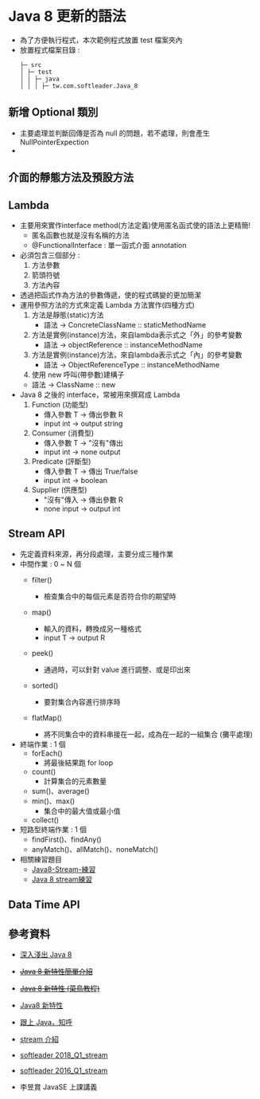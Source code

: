 # Java 8 更新的語法
- 為了方便執行程式，本次範例程式放置 test 檔案夾內
- 放置程式檔案目錄 :
  ```
  ├─ src                  
  │ ├─ test 
  │ │ ├─ java
  │ │ │ ├─ tw.com.softleader.Java_8      
  ```


## 新增 Optional 類別
- 主要處理並判斷回傳是否為 null 的問題，若不處理，則會產生 NullPointerExpection
- 

## 介面的靜態方法及預設方法

## Lambda
- 主要用來實作interface method(方法定義)使用匿名函式使的語法上更精簡!
  - 匿名函數也就是沒有名稱的方法
  - @FunctionalInterface : 單一函式介面 annotation
- 必須包含三個部分 : 
  1. 方法參數
  2. 箭頭符號
  3. 方法內容
- 透過把函式作為方法的參數傳遞，使的程式碼變的更加簡潔
- 運用參照方法的方式來定義 Lambda 方法實作(四種方式)
  1. 方法是靜態(static)方法
     - 語法 -> ConcreteClassName :: staticMethodName
  2. 方法是實例(instance)方法，來自lambda表示式之「外」的參考變數
     - 語法 -> objectReference :: instanceMethodName
  3. 方法是實例(instance)方法，來自lambda表示式之「內」的參考變數
     - 語法 -> ObjectReferenceType :: instanceMethodName
  4. 使用 new 呼叫(帶參數)建構子
    - 語法 -> ClassName :: new
- Java 8 之後的 interface，常被用來撰寫成 Lambda
  1. Function (功能型)
     - 傳入參數 T -> 傳出參數 R
     - input int -> output string
  2. Consumer (消費型)
     - 傳入參數 T -> "沒有"傳出
     - input int -> none output
  3. Predicate (評斷型)
     - 傳入參數 T -> 傳出 True/false
     - input int -> boolean
  4. Supplier (供應型)  
     - "沒有"傳入 -> 傳出參數 R 
     - none input -> output int
    

## Stream API
- 先定義資料來源，再分段處理，主要分成三種作業
- 中間作業 : 0 ~ N 個
  - filter()
    - 檢查集合中的每個元素是否符合你的期望時
      
  - map()
    - 輸入的資料，轉換成另一種格式 
    - input T -> output R  
  - peek()
    - 通過時，可以針對 value 進行調整、或是印出來
  - sorted()
    - 要對集合內容進行排序時
  - flatMap()  
    - 將不同集合中的資料串接在一起，成為在一起的一組集合 (攤平處理)
- 終端作業 : 1 個
  - forEach()
    - 將最後結果跑 for loop
  - count()
    - 計算集合的元素數量
  - sum()、average()
  - min()、max()
    - 集合中的最大值或最小值
  - collect()  
- 短路型終端作業 : 1 個
  - findFirst()、findAny()
  - anyMatch()、allMatch()、noneMatch()  
- 相關練習題目
  - [Java8-Stream-練習](https://codertw.com/%E7%A8%8B%E5%BC%8F%E8%AA%9E%E8%A8%80/79735/)
  - [Java 8 stream練習](https://www.twblogs.net/a/5e944436bd9eee34209023ab)  
    

## Data Time API


## 參考資料  
- [深入淺出 Java 8](https://www.gss.com.tw/blog/java8)
- [~~Java 8 新特性簡單介紹~~](https://morosedog.gitlab.io/java-8-20200330-java8-0/)
- [~~Java 8 新特性 (菜鳥教程)~~](https://www.runoob.com/java/java8-new-features.html)
- [Java8 新特性](https://www.jianshu.com/p/5b800057f2d8) 
- [跟上 Java，知呼](https://zhuanlan.zhihu.com/p/33253953)
- [stream 介紹](http://blog.tonycube.com/2015/10/java-java8-3-stream.html)
- [softleader 2018_Q1_stream](https://github.com/softleader/softleader-training-course/tree/master/2018/Q1/stream-adv)
- [softleader 2016_Q1_stream](https://github.com/softleader/softleader-training-course/blob/master/2016/Q1/stream-and-lambda)

  
- 李昱賞 JavaSE 上課講義
